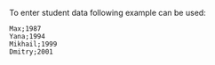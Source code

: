 To enter student data following example can be used:
```
Max;1987
Yana;1994
Mikhail;1999
Dmitry;2001
```